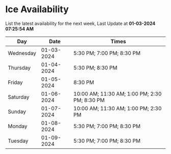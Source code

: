 # Ice Availability

List the latest availability for the next week, Last Update at **01-03-2024 07:25:54 AM**

| Day         | Date        | Times       |
| ----------- | ----------- | ----------- |
|Wednesday|01-03-2024|5:30 PM; 7:00 PM; 8:30 PM|
|Thursday|01-04-2024|5:30 PM; 8:30 PM|
|Friday|01-05-2024|8:30 PM|
|Saturday|01-06-2024|10:00 AM; 11:30 AM; 1:00 PM; 2:30 PM; 8:30 PM|
|Sunday|01-07-2024|10:00 AM; 11:30 AM; 1:00 PM; 2:30 PM|
|Monday|01-08-2024|5:30 PM; 7:00 PM; 8:30 PM|
|Tuesday|01-09-2024|5:30 PM; 7:00 PM; 8:30 PM|
